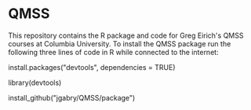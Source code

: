QMSS
====

This repository contains the R package and code for Greg Eirich's QMSS courses at Columbia University. To install the QMSS package run the following three lines of code in R while connected to the internet:



install.packages("devtools", dependencies = TRUE)

library(devtools)

install_github("jgabry/QMSS/package")
